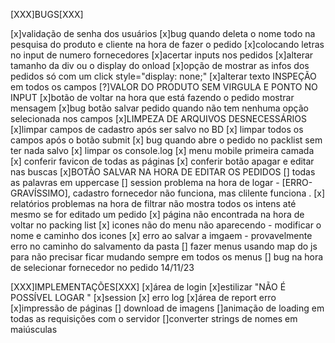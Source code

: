 
[XXX]BUGS[XXX]

[x]validação de senha dos usuários
[x]bug quando deleta o nome todo na pesquisa do produto e cliente na hora de fazer o pedido
[x]colocando letras no input de numero fornecedores
[x]acertar inputs nos pedidos
[x]alterar tamanho da div ou o display do onload
[x]opção de mostrar as infos dos pedidos só com um click style="display: none;"
[x]alterar texto INSPEÇÃO em todos os campos
[?]VALOR DO PRODUTO SEM VIRGULA E PONTO NO INPUT
[x]botão de voltar na hora que está fazendo o pedido mostrar mensagem
[x]bug botão salvar pedido quando não tem nenhuma opção selecionada nos campos
[x]LIMPEZA DE ARQUIVOS DESNECESSÁRIOS
[x]limpar campos de cadastro após ser salvo no BD 
[x] limpar todos os campos após o botão submit 
[x] bug quando abre o pedido no packlist sem ter nada salvo 
[x] limpar os console.log 
[x] menu mobile primeira camada
[x] conferir favicon de todas as páginas 
[x] conferir botão apagar e editar nas buscas 
[x]BOTÃO SALVAR NA HORA DE EDITAR OS PEDIDOS 
[] todas as palavras em uppercase 
[] session problema na hora de logar - [ERRO-GRAVÍSSIMO], cadastro fornecedor não funciona, mas clilente funciona .
[x] relatórios problemas na hora de filtrar não mostra todos os intens até mesmo se for editado um pedido 
[x] página não encontrada na hora de voltar no packing list 
[x] icones não do menu não aparecendo - modificar o nome e caminho dos icones 
[x] erro ao salvar a imgaem  - provavelmente erro no caminho do salvamento da pasta 
[] fazer menus usando map do js para não precisar ficar mudando sempre em todos os menus 
[] bug na hora de selecionar fornecedor no pedido 14/11/23 




[XXX]IMPLEMENTAÇÕES[XXX]
[x]área de login 
[x]estilizar "NÃO É POSSÍVEL LOGAR "
[x]session 
[x] erro log
[x]área de report  erro
[x]impressão de páginas
[] download de imagens 
[]animação de loading em todas as requisições com o servidor
[]converter strings de nomes em maiúsculas 
